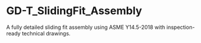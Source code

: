 # GD-T_SlidingFit_Assembly
A fully detailed sliding fit assembly using ASME Y14.5-2018 with inspection-ready technical drawings.
